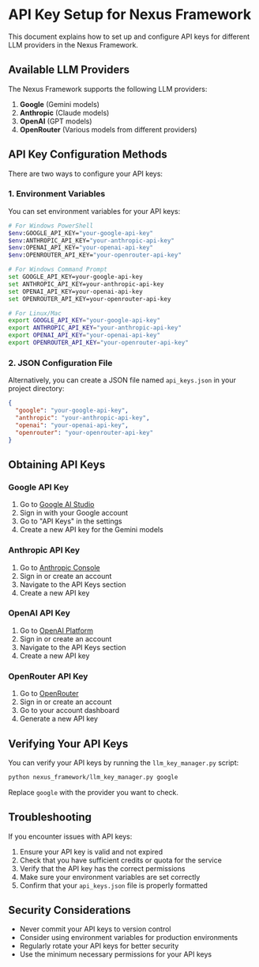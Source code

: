 # API Key Setup for Nexus Framework

This document explains how to set up and configure API keys for different LLM providers in the Nexus Framework.

## Available LLM Providers

The Nexus Framework supports the following LLM providers:

1. **Google** (Gemini models)
2. **Anthropic** (Claude models)
3. **OpenAI** (GPT models)
4. **OpenRouter** (Various models from different providers)

## API Key Configuration Methods

There are two ways to configure your API keys:

### 1. Environment Variables

You can set environment variables for your API keys:

```bash
# For Windows PowerShell
$env:GOOGLE_API_KEY="your-google-api-key"
$env:ANTHROPIC_API_KEY="your-anthropic-api-key"
$env:OPENAI_API_KEY="your-openai-api-key"
$env:OPENROUTER_API_KEY="your-openrouter-api-key"

# For Windows Command Prompt
set GOOGLE_API_KEY=your-google-api-key
set ANTHROPIC_API_KEY=your-anthropic-api-key
set OPENAI_API_KEY=your-openai-api-key
set OPENROUTER_API_KEY=your-openrouter-api-key

# For Linux/Mac
export GOOGLE_API_KEY="your-google-api-key"
export ANTHROPIC_API_KEY="your-anthropic-api-key"
export OPENAI_API_KEY="your-openai-api-key"
export OPENROUTER_API_KEY="your-openrouter-api-key"
```

### 2. JSON Configuration File

Alternatively, you can create a JSON file named `api_keys.json` in your project directory:

```json
{
  "google": "your-google-api-key",
  "anthropic": "your-anthropic-api-key",
  "openai": "your-openai-api-key",
  "openrouter": "your-openrouter-api-key"
}
```

## Obtaining API Keys

### Google API Key
1. Go to [Google AI Studio](https://makersuite.google.com/)
2. Sign in with your Google account
3. Go to "API Keys" in the settings
4. Create a new API key for the Gemini models

### Anthropic API Key
1. Go to [Anthropic Console](https://console.anthropic.com/)
2. Sign in or create an account
3. Navigate to the API Keys section
4. Create a new API key

### OpenAI API Key
1. Go to [OpenAI Platform](https://platform.openai.com/)
2. Sign in or create an account
3. Navigate to the API Keys section
4. Create a new API key

### OpenRouter API Key
1. Go to [OpenRouter](https://openrouter.ai/)
2. Sign in or create an account
3. Go to your account dashboard
4. Generate a new API key

## Verifying Your API Keys

You can verify your API keys by running the `llm_key_manager.py` script:

```bash
python nexus_framework/llm_key_manager.py google
```

Replace `google` with the provider you want to check.

## Troubleshooting

If you encounter issues with API keys:

1. Ensure your API key is valid and not expired
2. Check that you have sufficient credits or quota for the service
3. Verify that the API key has the correct permissions
4. Make sure your environment variables are set correctly
5. Confirm that your `api_keys.json` file is properly formatted

## Security Considerations

- Never commit your API keys to version control
- Consider using environment variables for production environments
- Regularly rotate your API keys for better security
- Use the minimum necessary permissions for your API keys
